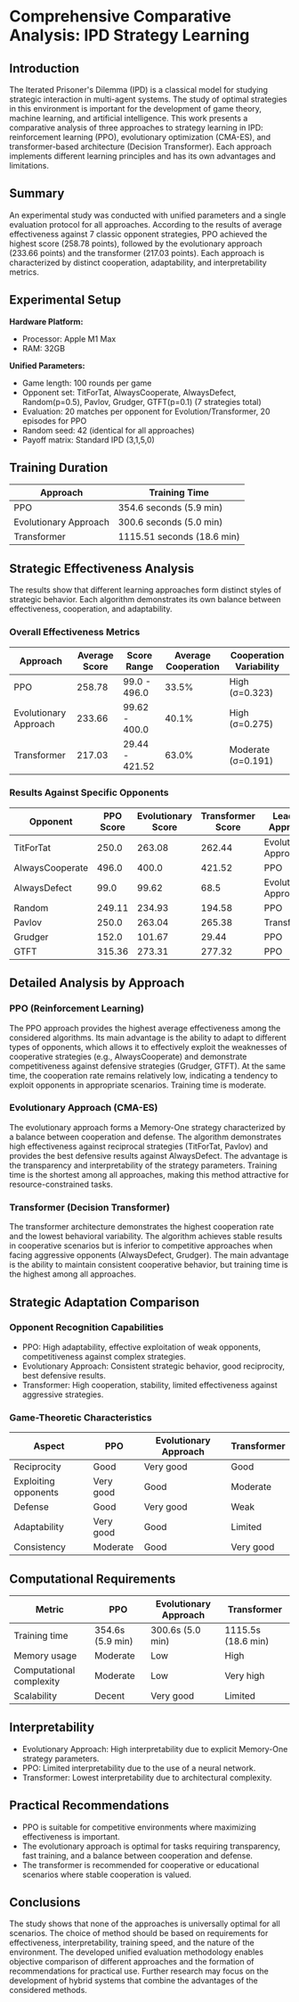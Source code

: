 # Comprehensive Comparative Analysis: IPD Strategy Learning

## Introduction

The Iterated Prisoner's Dilemma (IPD) is a classical model for studying strategic interaction in multi-agent systems. The study of optimal strategies in this environment is important for the development of game theory, machine learning, and artificial intelligence. This work presents a comparative analysis of three approaches to strategy learning in IPD: reinforcement learning (PPO), evolutionary optimization (CMA-ES), and transformer-based architecture (Decision Transformer). Each approach implements different learning principles and has its own advantages and limitations.

## Summary

An experimental study was conducted with unified parameters and a single evaluation protocol for all approaches. According to the results of average effectiveness against 7 classic opponent strategies, PPO achieved the highest score (258.78 points), followed by the evolutionary approach (233.66 points) and the transformer (217.03 points). Each approach is characterized by distinct cooperation, adaptability, and interpretability metrics.

## Experimental Setup

**Hardware Platform:**
- Processor: Apple M1 Max
- RAM: 32GB

**Unified Parameters:**
- Game length: 100 rounds per game
- Opponent set: TitForTat, AlwaysCooperate, AlwaysDefect, Random(p=0.5), Pavlov, Grudger, GTFT(p=0.1) (7 strategies total)
- Evaluation: 20 matches per opponent for Evolution/Transformer, 20 episodes for PPO
- Random seed: 42 (identical for all approaches)
- Payoff matrix: Standard IPD (3,1,5,0)

## Training Duration

| Approach | Training Time |
|----------|---------------|
| PPO | 354.6 seconds (5.9 min) |
| Evolutionary Approach | 300.6 seconds (5.0 min) |
| Transformer | 1115.51 seconds (18.6 min) |

## Strategic Effectiveness Analysis

The results show that different learning approaches form distinct styles of strategic behavior. Each algorithm demonstrates its own balance between effectiveness, cooperation, and adaptability.

### Overall Effectiveness Metrics

| Approach | Average Score | Score Range | Average Cooperation | Cooperation Variability |
|----------|---------------|-------------|---------------------|------------------------|
| PPO | 258.78 | 99.0 - 496.0 | 33.5% | High (σ=0.323) |
| Evolutionary Approach | 233.66 | 99.62 - 400.0 | 40.1% | High (σ=0.275) |
| Transformer | 217.03 | 29.44 - 421.52 | 63.0% | Moderate (σ=0.191) |

### Results Against Specific Opponents

| Opponent | PPO Score | Evolutionary Score | Transformer Score | Leading Approach |
|----------|-----------|-------------------|------------------|------------------|
| TitForTat | 250.0 | 263.08 | 262.44 | Evolutionary Approach |
| AlwaysCooperate | 496.0 | 400.0 | 421.52 | PPO |
| AlwaysDefect | 99.0 | 99.62 | 68.5 | Evolutionary Approach |
| Random | 249.11 | 234.93 | 194.58 | PPO |
| Pavlov | 250.0 | 263.04 | 265.38 | Transformer |
| Grudger | 152.0 | 101.67 | 29.44 | PPO |
| GTFT | 315.36 | 273.31 | 277.32 | PPO |

## Detailed Analysis by Approach

### PPO (Reinforcement Learning)

The PPO approach provides the highest average effectiveness among the considered algorithms. Its main advantage is the ability to adapt to different types of opponents, which allows it to effectively exploit the weaknesses of cooperative strategies (e.g., AlwaysCooperate) and demonstrate competitiveness against defensive strategies (Grudger, GTFT). At the same time, the cooperation rate remains relatively low, indicating a tendency to exploit opponents in appropriate scenarios. Training time is moderate.

### Evolutionary Approach (CMA-ES)

The evolutionary approach forms a Memory-One strategy characterized by a balance between cooperation and defense. The algorithm demonstrates high effectiveness against reciprocal strategies (TitForTat, Pavlov) and provides the best defensive results against AlwaysDefect. The advantage is the transparency and interpretability of the strategy parameters. Training time is the shortest among all approaches, making this method attractive for resource-constrained tasks.

### Transformer (Decision Transformer)

The transformer architecture demonstrates the highest cooperation rate and the lowest behavioral variability. The algorithm achieves stable results in cooperative scenarios but is inferior to competitive approaches when facing aggressive opponents (AlwaysDefect, Grudger). The main advantage is the ability to maintain consistent cooperative behavior, but training time is the highest among all approaches.

## Strategic Adaptation Comparison

### Opponent Recognition Capabilities

- PPO: High adaptability, effective exploitation of weak opponents, competitiveness against complex strategies.
- Evolutionary Approach: Consistent strategic behavior, good reciprocity, best defensive results.
- Transformer: High cooperation, stability, limited effectiveness against aggressive strategies.

### Game-Theoretic Characteristics

| Aspect | PPO | Evolutionary Approach | Transformer |
|--------|-----|----------------------|-------------|
| Reciprocity | Good | Very good | Good |
| Exploiting opponents | Very good | Good | Moderate |
| Defense | Good | Very good | Weak |
| Adaptability | Very good | Good | Limited |
| Consistency | Moderate | Good | Very good |

## Computational Requirements

| Metric | PPO | Evolutionary Approach | Transformer |
|--------|-----|----------------------|-------------|
| Training time | 354.6s (5.9 min) | 300.6s (5.0 min) | 1115.5s (18.6 min) |
| Memory usage | Moderate | Low | High |
| Computational complexity | Moderate | Low | Very high |
| Scalability | Decent | Very good | Limited |

## Interpretability

- Evolutionary Approach: High interpretability due to explicit Memory-One strategy parameters.
- PPO: Limited interpretability due to the use of a neural network.
- Transformer: Lowest interpretability due to architectural complexity.

## Practical Recommendations

- PPO is suitable for competitive environments where maximizing effectiveness is important.
- The evolutionary approach is optimal for tasks requiring transparency, fast training, and a balance between cooperation and defense.
- The transformer is recommended for cooperative or educational scenarios where stable cooperation is valued.

## Conclusions

The study shows that none of the approaches is universally optimal for all scenarios. The choice of method should be based on requirements for effectiveness, interpretability, training speed, and the nature of the environment. The developed unified evaluation methodology enables objective comparison of different approaches and the formation of recommendations for practical use. Further research may focus on the development of hybrid systems that combine the advantages of the considered methods. 
